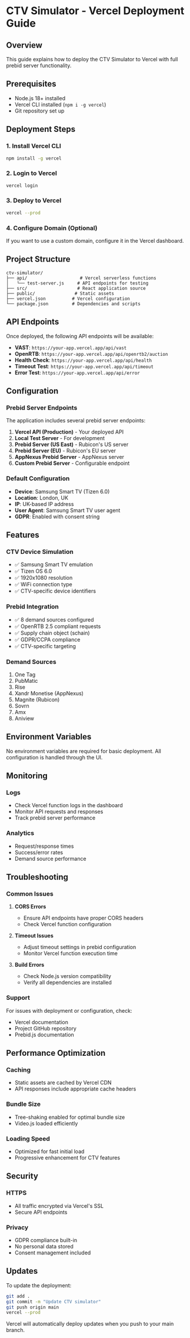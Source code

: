 # CTV Simulator - Vercel Deployment Guide

## Overview
This guide explains how to deploy the CTV Simulator to Vercel with full prebid server functionality.

## Prerequisites
- Node.js 18+ installed
- Vercel CLI installed (`npm i -g vercel`)
- Git repository set up

## Deployment Steps

### 1. Install Vercel CLI
```bash
npm install -g vercel
```

### 2. Login to Vercel
```bash
vercel login
```

### 3. Deploy to Vercel
```bash
vercel --prod
```

### 4. Configure Domain (Optional)
If you want to use a custom domain, configure it in the Vercel dashboard.

## Project Structure

```
ctv-simulator/
├── api/                    # Vercel serverless functions
│   └── test-server.js     # API endpoints for testing
├── src/                   # React application source
├── public/               # Static assets
├── vercel.json          # Vercel configuration
└── package.json         # Dependencies and scripts
```

## API Endpoints

Once deployed, the following API endpoints will be available:

- **VAST**: `https://your-app.vercel.app/api/vast`
- **OpenRTB**: `https://your-app.vercel.app/api/openrtb2/auction`
- **Health Check**: `https://your-app.vercel.app/api/health`
- **Timeout Test**: `https://your-app.vercel.app/api/timeout`
- **Error Test**: `https://your-app.vercel.app/api/error`

## Configuration

### Prebid Server Endpoints
The application includes several prebid server endpoints:

1. **Vercel API (Production)** - Your deployed API
2. **Local Test Server** - For development
3. **Prebid Server (US East)** - Rubicon's US server
4. **Prebid Server (EU)** - Rubicon's EU server
5. **AppNexus Prebid Server** - AppNexus server
6. **Custom Prebid Server** - Configurable endpoint

### Default Configuration
- **Device**: Samsung Smart TV (Tizen 6.0)
- **Location**: London, UK
- **IP**: UK-based IP address
- **User Agent**: Samsung Smart TV user agent
- **GDPR**: Enabled with consent string

## Features

### CTV Device Simulation
- ✅ Samsung Smart TV emulation
- ✅ Tizen OS 6.0
- ✅ 1920x1080 resolution
- ✅ WiFi connection type
- ✅ CTV-specific device identifiers

### Prebid Integration
- ✅ 8 demand sources configured
- ✅ OpenRTB 2.5 compliant requests
- ✅ Supply chain object (schain)
- ✅ GDPR/CCPA compliance
- ✅ CTV-specific targeting

### Demand Sources
1. One Tag
2. PubMatic
3. Rise
4. Xandr Monetise (AppNexus)
5. Magnite (Rubicon)
6. Sovrn
7. Amx
8. Aniview

## Environment Variables

No environment variables are required for basic deployment. All configuration is handled through the UI.

## Monitoring

### Logs
- Check Vercel function logs in the dashboard
- Monitor API requests and responses
- Track prebid server performance

### Analytics
- Request/response times
- Success/error rates
- Demand source performance

## Troubleshooting

### Common Issues

1. **CORS Errors**
   - Ensure API endpoints have proper CORS headers
   - Check Vercel function configuration

2. **Timeout Issues**
   - Adjust timeout settings in prebid configuration
   - Monitor Vercel function execution time

3. **Build Errors**
   - Check Node.js version compatibility
   - Verify all dependencies are installed

### Support
For issues with deployment or configuration, check:
- Vercel documentation
- Project GitHub repository
- Prebid.js documentation

## Performance Optimization

### Caching
- Static assets are cached by Vercel CDN
- API responses include appropriate cache headers

### Bundle Size
- Tree-shaking enabled for optimal bundle size
- Video.js loaded efficiently

### Loading Speed
- Optimized for fast initial load
- Progressive enhancement for CTV features

## Security

### HTTPS
- All traffic encrypted via Vercel's SSL
- Secure API endpoints

### Privacy
- GDPR compliance built-in
- No personal data stored
- Consent management included

## Updates

To update the deployment:

```bash
git add .
git commit -m "Update CTV simulator"
git push origin main
vercel --prod
```

Vercel will automatically deploy updates when you push to your main branch. 